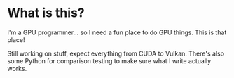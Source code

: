 # What is this?
I'm a GPU programmer... so I need a fun place to do GPU things. This is that place!

Still working on stuff, expect everything from CUDA to Vulkan. There's also some Python for comparison testing to make sure what I write actually works.
